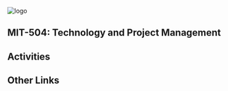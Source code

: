 ![logo](https://avatars.githubusercontent.com/u/24217093?s=48&v=4)

## MIT-504: Technology and Project Management

## Activities

## Other Links
